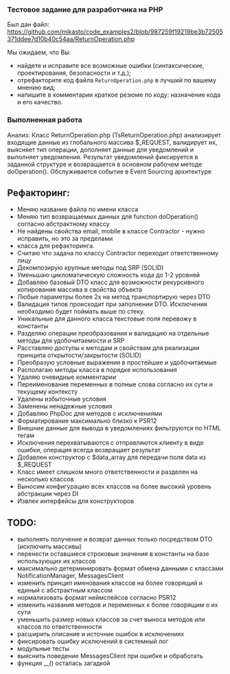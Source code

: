 ### Тестовое задание для разработчика на PHP
Был дан файл: https://github.com/mikasto/code_examples2/blob/987259f19219be3b72505371ddee7d10b40c54aa/ReturnOperation.php

Мы ожидаем, что Вы:
* найдете и исправите все возможные ошибки (синтаксические, проектирования, безопасности и т.д.);
* отрефакторите код файла `ReturnOperation.php` в лучший по вашему мнению вид;
* напишите в комментарии краткое резюме по коду: назначение кода и его качество.

### Выполненная работа
Анализ: Класс ReturnOperation.php (TsReturnOperation.php) анализирует входящие данные из глобального массива $_REQUEST, валидирует их, выясняет тип операции, дополняет данные для уведомлений и выполняет уведомления. Результат уведомлений фиксируется в заданной структуре и возвращается в основном рабочем методе doOperation(). Обслуживается событие в Event Sourcing архитектуре

## Рефакторинг:
 * Меняю название файла по имени класса
 * Меняю тип возвращаемых данных для function doOperation() согласно абстрактному классу
 * Не найдены свойства email, mobile в классе Contractor - нужно исправить, но это за пределами
 * класса для рефакторинга.
 * Считаю что задача по классу Contractor переходит ответственному лицу
 * Декомпозирую крупные методы под SRP (SOLID)
 * Уменьшаю цикломатическую сложность кода до 1-2 уровней
 * Добавляю базовый DTO класс для возможности рекурсивного копирования массива в свойства объекта
 * Любые параметры более 2х на метод транспортирую через DTO
 * Валидация типов происходит при заполнении DTO. Исключения необходимо будет поймать выше по стеку.
 * Уникальные для данного класса текстовые поля перевожу в константы
 * Разделяю операции преобразования и валидацию на отдельные методы для удобочитаемости и SRP
 * Расставляю доступы к методам и свойствам для реализации принципа открытости/закрытости (SOLID)
 * Преобразую условные выражения в простейшие и удобочитаемые
 * Располагаю методы класса в порядке использования
 * Удаляю очевидные комментарии
 * Переименование переменных в полные слова согласно их сути и текущему контексту
 * Удалены избыточные условия
 * Заменены ненадежные условия
 * Добавляю PhpDoc для методов с исключениями
 * Форматирование максимально близко к PSR12
 * Внешние данные для вывода в уведомлениях фильтруются по HTML тегам
 * Исключения перехватываются с отправляются клиенту в виде ошибки, операция всегда возвращает результат
 * Добавлен конструктор с $data_array для передачи поля data из $_REQUEST
 * Класс имеет слишком много ответственности и разделен на несколько классов
 * Выносим конфигурацию всех классов на более высокий уровень абстракции через DI
 * Извлек интерфейсы для конструкторов
 
## TODO:
 * выполнять получение и возврат данных только посредством DTO (исключить массивы)
 * перенести оставшиеся строковые значения в константы на базе использующих их классов
 * максимально детерминировать формат обмена данными с классами NotificationManager, MessagesClient
 * изменить принцип именования классов на более говорящий и единый с абстрактным классом
 * нормализовать формат неймспейсов согласно PSR12
 * изменить названия методов и переменных к более говорящим о их сути
 * уменьшить размер новых классов за счет выноса методов или классов по ответственности
 * расширить описание и источник ошибок в исключениях
 * фиксировать ошибку исключений в системный лог
 * модульные тесты
 * выяснить поведение MessagesClient при ошибке и обработать
 * функция __() осталась загадкой
   
